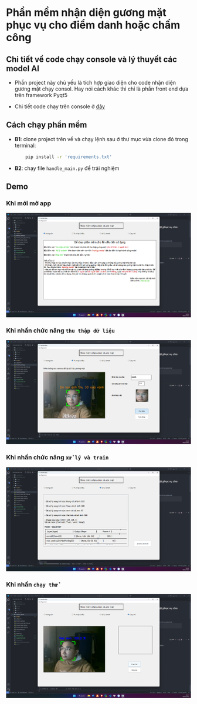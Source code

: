 # Phần mềm nhận diện gương mặt phục vụ cho điểm danh hoặc chấm công

## Chi tiết về code chạy console và lý thuyết các model AI
- Phần project này chủ yếu là tích hợp giao diện cho code nhận diện gương mặt chạy consol. Hay nói cách khác thì chỉ là phần front end dựa trên framework Pyqt5 

- Chi tiết code chạy trên console ở [đây](https://github.com/vietanhlee/face-recognition-Qt5)
## Cách chạy phần mềm

- **B1**: clone project trên về và chạy lệnh sau ở thư mục vừa clone đó trong terminal:
    ``` bash
        pip install -r 'requirements.txt'
    ```

- **B2**: chạy file `handle_main.py` để trải nghiệm
## Demo

### Khi mới mở app
![](https://raw.githubusercontent.com/vietanhlee/face-recognition-Qt5/refs/heads/main/display_github/Screenshot%202025-02-09%20000604.png)

### Khi nhấn chức năng `thu thập dữ liệu` 
![](https://raw.githubusercontent.com/vietanhlee/face-recognition-Qt5/refs/heads/main/display_github/Screenshot%202025-02-09%20000626.png)

### Khi nhấn chức năng `xử lý và train`
![](https://raw.githubusercontent.com/vietanhlee/face-recognition-Qt5/refs/heads/main/display_github/Screenshot%202025-02-09%20000643.png)

### Khi nhấn `chạy thử`
![](https://raw.githubusercontent.com/vietanhlee/face-recognition-Qt5/refs/heads/main/display_github/Screenshot%202025-02-09%20000713.png)